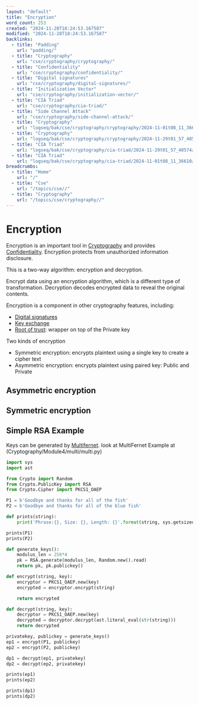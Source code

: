 ```yaml
---
layout: "default"
title: "Encryption"
word_count: 253
created: "2024-11-28T18:24:53.167587"
modified: "2024-11-28T18:24:53.167587"
backlinks:
  - title: "Padding"
    url: "padding/"
  - title: "Cryptography"
    url: "cse/cryptography/cryptography/"
  - title: "Confidentiality"
    url: "cse/cryptography/confidentiality/"
  - title: "Digital signatures"
    url: "cse/cryptography/digital-signatures/"
  - title: "Initialization Vector"
    url: "cse/cryptography/initialization-vector/"
  - title: "CIA Triad"
    url: "cse/cryptography/cia-triad/"
  - title: "Side Channel Attack"
    url: "cse/cryptography/side-channel-attack/"
  - title: "Cryptography"
    url: "logseq/bak/cse/cryptography/cryptography/2024-11-01t08_11_36626zdesktop/"
  - title: "Cryptography"
    url: "logseq/bak/cse/cryptography/cryptography/2024-11-29t01_57_40576zdesktop/"
  - title: "CIA Triad"
    url: "logseq/bak/cse/cryptography/cia-triad/2024-11-29t01_57_40574zdesktop/"
  - title: "CIA Triad"
    url: "logseq/bak/cse/cryptography/cia-triad/2024-11-01t08_11_36610zdesktop/"
breadcrumbs:
  - title: "Home"
    url: "/"
  - title: "Cse"
    url: "/topics/cse//"
  - title: "Cryptography"
    url: "/topics/cse/cryptography//"
---
```

# Encryption

Encryption is an important tool in [Cryptography](logseq/bak/cse/cryptography/cryptography/2024-11-29t01_57_40576zdesktop/) and provides [Confidentiality](docs/cse/cryptography/confidentiality/index/). Encryption protects from unauthorized information disclosure.

This is a two-way algorithm: encryption and decryption.

Encrypt data using an encryption algorithm, which is a different type of transformation. Decryption decodes encrypted data to reveal the original contents.

Encryption is a component in other cryptography features, including:
- [Digital signatures](docs/cse/cryptography/digital-signatures/index/)
- [Key exchange](docs/cse/cryptography/key-exchange/index/)
- [Root of trust](docs/cse/cryptography/root-of-trust/index/): wrapper on top of the Private key

Two kinds of encryption
- Symmetric encryption: encrypts plaintext using a single key to create a cipher text
- Asymmetric encryption: encrypts plaintext using paired key: Public and Private

## Asymmetric encryption

## Symmetric encryption

## Simple RSA Example

Keys can be generated by [Multifernet](docs/cse/cryptography/multifernet/index/). look at MultiFernet Example at (Cryptography/Module4/multi/multi.py)

```python
import sys
import ast

from Crypto import Random
from Crypto.PublicKey import RSA
from Crypto.Cipher import PKCS1_OAEP

P1 = b'Goodbye and thanks for all of the fish'
P2 = b'Goodbye and thanks for all of the blue fish'

def prints(string):
    print('Phrase:{}, Size: {}, Length: {}'.format(string, sys.getsizeof(string), len(string)))

prints(P1)
prints(P2)

def generate_keys():
    modulus_len = 256*4
    pk = RSA.generate(modulus_len, Random.new().read)
    return pk, pk.publickey()

def encrypt(string, key):
    encryptor = PKCS1_OAEP.new(key)
    encrypted = encryptor.encrypt(string)

    return encrypted

def decrypt(string, key):
    decryptor = PKCS1_OAEP.new(key)
    decrypted = decryptor.decrypt(ast.literal_eval(str(string)))
    return decrypted

privatekey, publickey = generate_keys()
ep1 = encrypt(P1, publickey)
ep2 = encrypt(P2, publickey)

dp1 = decrypt(ep1, privatekey)
dp2 = decrypt(ep2, privatekey)

prints(ep1)
prints(ep2)

prints(dp1)
prints(dp2)
```